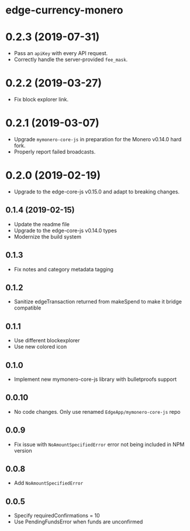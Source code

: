 # edge-currency-monero

# 0.2.3 (2019-07-31)

- Pass an `apiKey` with every API request.
- Correctly handle the server-provided `fee_mask`.

# 0.2.2 (2019-03-27)

- Fix block explorer link.

# 0.2.1 (2019-03-07)

- Upgrade `mymonero-core-js` in preparation for the Monero v0.14.0 hard fork.
- Properly report failed broadcasts.

# 0.2.0 (2019-02-19)

- Upgrade to the edge-core-js v0.15.0 and adapt to breaking changes.

## 0.1.4 (2019-02-15)

- Update the readme file
- Upgrade to the edge-core-js v0.14.0 types
- Modernize the build system

## 0.1.3

- Fix notes and category metadata tagging

## 0.1.2

- Sanitize edgeTransaction returned from makeSpend to make it bridge compatible

## 0.1.1

- Use different blockexplorer
- Use new colored icon

## 0.1.0

- Implement new mymonero-core-js library with bulletproofs support

## 0.0.10

- No code changes. Only use renamed `EdgeApp/mymonero-core-js` repo

## 0.0.9

- Fix issue with `NoAmountSpecifiedError` error not being included in NPM version

## 0.0.8

- Add `NoAmountSpecifiedError`

## 0.0.5

- Specify requiredConfirmations = 10
- Use PendingFundsError when funds are unconfirmed
